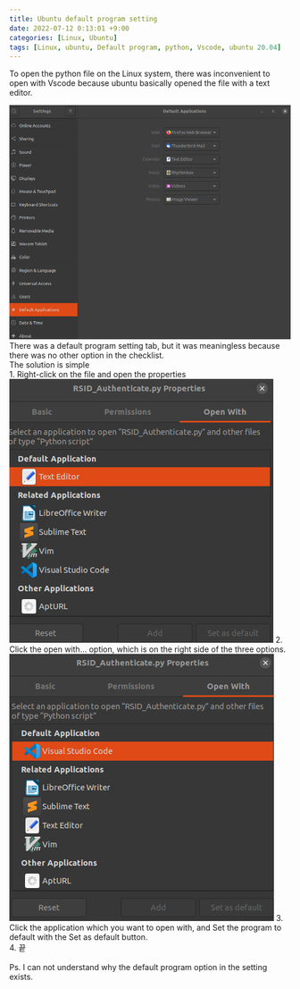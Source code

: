 ```yaml
---
title: Ubuntu default program setting
date: 2022-07-12 0:13:01 +9:00
categories: [Linux, Ubuntu]
tags: [Linux, ubuntu, Default program, python, Vscode, ubuntu 20.04]
---
```


To open the python file on the Linux system, there was inconvenient to open with Vscode because ubuntu basically opened the file with a text editor.
<br>

<img src="/assets/img/default_program/default_applications.png" alt="Ubuntu default applications setting tab">
There was a default program setting tab, but it was meaningless because there was no other option in the checklist.
<br>
The solution is simple
<br>
1. Right-click on the file and open the properties<br>
<img src="/assets/img/default_program/open_with.png" alt="Ubuntu file properties open with tab">
2. Click the open with... option, which is on the right side of the three options.<br>
<img src="/assets/img/default_program/set_as_default.png" alt="Set as default button in Ubuntu open with tab">
3. Click the application which you want to open with, and Set the program to default with the Set as default button.<br>
4. 끝<br>

<br>
Ps. I can not understand why the default program option in the setting exists.
